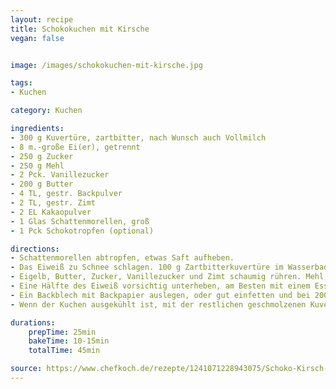 ```yaml
---
layout: recipe
title: Schokokuchen mit Kirsche
vegan: false


image: /images/schokokuchen-mit-kirsche.jpg

tags:
- Kuchen

category: Kuchen

ingredients:
- 300 g Kuvertüre, zartbitter, nach Wunsch auch Vollmilch
- 8 m.-große Ei(er), getrennt
- 250 g Zucker
- 250 g Mehl
- 2 Pck. Vanillezucker
- 200 g Butter
- 4 TL, gestr. Backpulver
- 2 TL, gestr. Zimt
- 2 EL Kakaopulver
- 1 Glas Schattenmorellen, groß
- 1 Pck Schokotropfen (optional)

directions:
- Schattenmorellen abtropfen, etwas Saft aufheben.
- Das Eiweiß zu Schnee schlagen. 100 g Zartbitterkuvertüre im Wasserbad schmelzen.
- Eigelb, Butter, Zucker, Vanillezucker und Zimt schaumig rühren. Mehl, Kakao, Backpulver mischen und gut unter die Buttermasse rühren. Geschmolzene Kuvertüre zugeben und gut verrühren. Die Masse ist etwas trocken, aber keine Sorge, das muss so sein.
- Eine Hälfte des Eiweiß vorsichtig unterheben, am Besten mit einem Esslöffel. 2-3 EL von dem Kirschsaft mit einrühren. Danach die Schattenmorellen und das restliche Eiweiß unterziehen.
- Ein Backblech mit Backpapier auslegen, oder gut einfetten und bei 200° im Ofen ca. 10-15 min. backen. Ich heize den Backofen nicht vor. Stäbchenprobe machen!
- Wenn der Kuchen ausgekühlt ist, mit der restlichen geschmolzenen Kuvertüre überziehen. 

durations:
    prepTime: 25min
    bakeTime: 10-15min
    totalTime: 45min

source: https://www.chefkoch.de/rezepte/1241071228943075/Schoko-Kirsch-Kuchen.html
---
```

